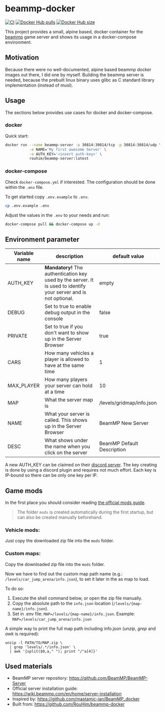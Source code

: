 # beammp-docker
[![CI](https://github.com/RouHim/beammp-docker/actions/workflows/main.yml/badge.svg?branch=main)](https://github.com/RouHim/beammp-docker/actions/workflows/main.yml)
[![Docker Hub pulls](https://img.shields.io/docker/pulls/rouhim/beammp-server.svg)](https://hub.docker.com/r/rouhim/beammp-server)
[![Docker Hub size](https://img.shields.io/docker/image-size/rouhim/beammp-server)](https://hub.docker.com/r/rouhim/beammp-server)


This project provides a small, alpine based, docker container for the [beammp](https://beammp.com) game server 
and shows its usage in a docker-compose environment.

## Motivation
Because there were no well-documented, alpine based beammp docker images out there,
I did one by myself.
Building the beammp server is needed, because the prebuilt linux binary
uses glibc as C standard library implementation (instead of musl).

## Usage
The sections below provides use cases for docker and docker-compose.

### docker
Quick start:

```bash
docker run --name beammp-server -p 30814:30814/tcp -p 30814:30814/udp \
           -e NAME='My first awesome Server' \
           -e AUTH_KEY='<insert auth-key>' \
           rouhim/beammp-server:latest
```

### docker-compose
Check `docker-compose.yml` if interested.
The configuration should be done within the `.env` file.

To get started copy `.env.example` to `.env`. 
```bash
cp .env.example .env
```

Adjust the values in the `.env` to your needs and run:
```bash
docker-compose pull && docker-compose up -d
```

## Environment parameter

Variable name   | description                                                                                   | default value
--------------- |---------------------------------------------------------------------------------------------- | -------- 
AUTH_KEY        | **Mandatory!** The authentication key used by the server. It is used to identify your server and is not optional.| empty
DEBUG           | Set to true to enable debug output in the console                                             | false
PRIVATE         | Set to true if you don't want to show up in the Server Browser                                | true
CARS            | How many vehicles a player is allowed to have at the same time                                | 1
MAX_PLAYER      | How many players your server can hold at a time                                               | 10
MAP             | What the server map is                                                                        | /levels/gridmap/info.json
NAME            | What your server is called. This shows up in the Server Browser                               | BeamMP New Server
DESC            | What shows under the name when you click on the server                                        | BeamMP Default Description

A new AUTH_KEY can be claimed on their [discord server](https://beammp.com/k/dashboard).
The key creating is done by using a discord plugin and requires not much effort.
Each key is IP-bound so there can be only one key per IP. 

## Game mods
In the first place you should consider reading [the official mods guide](https://wiki.beammp.com/en/home/server-installation#how-to-add-mods-to-your-server).

> The folder `mods` is created automatically during the first startup,
> but can also be created manually beforehand.

### Vehicle mods:
Just copy the downloaded zip file into the `mods` folder.

### Custom maps:
Copy the downloaded zip file into the `mods` folder.

Now we have to find out the custom map path name (e.g.: `/levels/car_jump_arena/info.json`),
to set it later in the as map to load.

To do so: 
1. Execute the shell command below, or open the zip file manually.
2. Copy the absolute path to the `info.json` location (`/levels/{map-name}/info.json`).
3. Set in .env file: `MAP=/levels/{map-name}/info.json`. 
   Example: `MAP=/levels/car_jump_arena/info.json` 

A simple way to print the full map path including info.json (_unzip_, _grep_ and _awk_ is required):
```shell
unzip -l PATH/TO/MAP.zip \
  | grep 'levels/.*/info.json' \
  | awk '{split($0,a," "); print "/"a[4]}'
```

## Used materials
- BeamMP server repository: https://github.com/BeamMP/BeamMP-Server
- Official server installation guide: https://wiki.beammp.com/en/home/server-installation
- Inspired by: https://github.com/mastamic-ian/BeamMP_docker
- Built from: https://github.com/RouHim/beammp-docker
